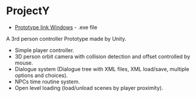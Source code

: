 # ProjectY

* [Prototype link Windows](https://mega.nz/#!jZciEILb!I-EuLk8mK3fEC6lBCLzqy_NIY1d49veIWh8n49QSrNE) - .exe file

A 3rd person controller Prototype made by Unity.
  - Simple player controller.
  - 3D person orbit camera with collision detection and offset controlled by mouse.
  - Dialogue system (Dialogue tree with XML files, XML load/save, multiple options and choices).
  - NPCs time routine system.
  - Open level loading (load/unload scenes by player proximity).
